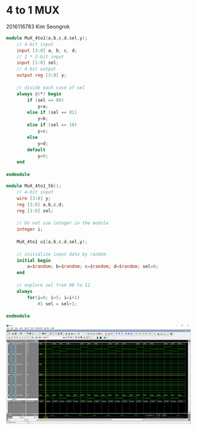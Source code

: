 # 4 to 1 MUX

2016116783 Kim Seongrok

```verilog
module MuX_4to1(a,b,c,d,sel,y);
	// 4-bit input
	input [3:0] a, b, c, d;
	// 2 * 2-bit input
	input [1:0] sel;
	// 4-bit output
	output reg [3:0] y;
	
	// divide each case of sel
	always @(*) begin
		if (sel == 00)
			y=a;
		else if (sel == 01)
			y=b;
		else if (sel == 10)
			y=c;
		else
			y=d;
		default
			y=0;
	end

endmodule
```

```verilog
module MuX_4to1_tb();
	// 4-bit input
	wire [3:0] y;
	reg [3:0] a,b,c,d;
	reg [1:0] sel;

	// Do not use integer in the module
	integer i;
	
	MuX_4to1 u1(a,b,c,d,sel,y);

	// initialize input data by random	
	initial begin
		a=$random; b=$random; c=$random; d=$random; sel=0;
	end
	
	// explore sel from 00 to 11
	always
		for(i=0; i<5; i=i+1)
			#1 sel = sel+1;
			
endmodule
```

![4%20to%201%20MUX%208a60061c53a14eb08348681fadc2ee4a/_.png](13.png)